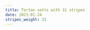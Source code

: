 ```yaml
---
title: Tartan setts with 31 stripes
date: 2023-01-24
stripes_weight: 31
---
```

<no value>

<no value>